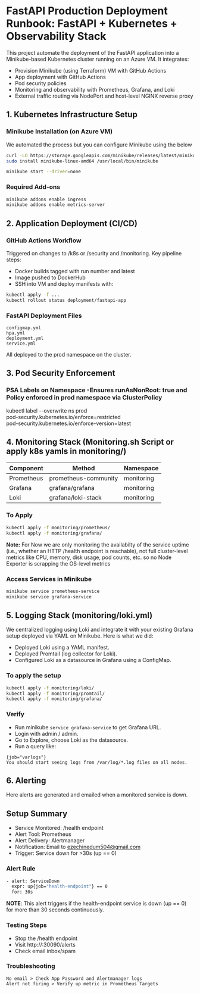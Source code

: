 # FastAPI Production Deployment Runbook: FastAPI + Kubernetes + Observability Stack
This project automate the deployment of the FastAPI application into a Minikube-based Kubernetes cluster running on an Azure VM. It integrates:
   - Provision Minikube (using Terraform) VM with GitHub Actions
   - App deployment with GitHub Actions
   - Pod security policies
   - Monitoring and observability with Prometheus, Grafana, and Loki
   - External traffic routing via NodePort and host-level NGINX reverse proxy

## 1. Kubernetes Infrastructure Setup
### Minikube Installation (on Azure VM)
We automated the process but you can configure Minikube using the below
```bash
curl -LO https://storage.googleapis.com/minikube/releases/latest/minikube-linux-amd64
sudo install minikube-linux-amd64 /usr/local/bin/minikube

minikube start --driver=none
```
### Required Add-ons
```bash
minikube addons enable ingress
minikube addons enable metrics-server
```

## 2. Application Deployment (CI/CD)
### GitHub Actions Workflow
Triggered on changes to /k8s or /security and /monitoring. Key pipeline steps:
- Docker builds tagged with run number and latest
- Image pushed to DockerHub
- SSH into VM and deploy manifests with:
  
```bash
kubectl apply -f ...
kubectl rollout status deployment/fastapi-app
```

### FastAPI Deployment Files
```
configmap.yml
hpa.yml
deployment.yml
service.yml
```
All deployed to the prod namespace on the cluster.

## 3. Pod Security Enforcement
### PSA Labels on Namespace -Ensures runAsNonRoot: true and Policy enforced in prod namespace via ClusterPolicy
kubectl label --overwrite ns prod \
  pod-security.kubernetes.io/enforce=restricted \
  pod-security.kubernetes.io/enforce-version=latest

## 4. Monitoring Stack (Monitoring.sh Script or apply k8s yamls in monitoring/)

| Component  | Method                   | Namespace  |
|------------|--------------------------|------------|
| Prometheus | prometheus-community     | monitoring |
| Grafana    | grafana/grafana          | monitoring |
| Loki       | grafana/loki-stack       | monitoring |

### To Apply
```bash
kubectl apply -f monitoring/prometheus/
kubectl apply -f monitoring/grafana/
```
**Note:** For Now we are only monitoring the availabilty of the service uptime (i.e., whether an HTTP /health endpoint is reachable), not full cluster-level metrics like CPU, memory, disk usage, pod counts, etc. so no Node Exporter is scrapping the OS-level metrics
### Access Services in Minikube
```bash
minikube service prometheus-service
minikube service grafana-service
```

## 5. Logging Stack (monitoring/loki.yml)
We centralized logging using Loki and integrate it with your existing Grafana setup deployed via YAML on Minikube. Here is what we did:
- Deployed Loki using a YAML manifest.
- Deployed Promtail (log collector for Loki).
- Configured Loki as a datasource in Grafana using a ConfigMap.

### To apply the setup
```bash
kubectl apply -f monitoring/loki/
kubectl apply -f monitoring/promtail/
kubectl apply -f monitoring/grafana/
```
### Verify
- Run minikube ```service grafana-service``` to get Grafana URL.
- Login with admin / admin.
- Go to Explore, choose Loki as the datasource.
- Run a query like:
```
{job="varlogs"}
You should start seeing logs from /var/log/*.log files on all nodes.
```

## 6. Alerting
Here alerts are generated and emailed when a monitored service is down.

## Setup Summary
- Service Monitored: /health endpoint
- Alert Tool: Prometheus
- Alert Delivery: Alertmanager
- Notification: Email to ezechinedum504@gmail.com
- Trigger: Service down for >30s (up == 0)

### Alert Rule
```bash
- alert: ServiceDown
  expr: up{job="health-endpoint"} == 0
  for: 30s
  ```
**NOTE**: This alert triggers if the health-endpoint service is down (up == 0) for more than 30 seconds continuously.
### Testing Steps
- Stop the /health endpoint
- Visit http://<minikube-ip>:30090/alerts
- Check email inbox/spam

### Troubleshooting
```
No email > Check App Password and Alertmanager logs
Alert not firing > Verify up metric in Prometheus Targets
```